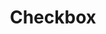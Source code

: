 ---
layout: pattern.njk
tags: 
    - legacy_de
    - legacy_components_de
    - page
key: checkbox-legacy_de
title: Checkbox
parent: components-legacy_de
image: legacy/overview/checkbox.webp
keywords: 
order: 60
---